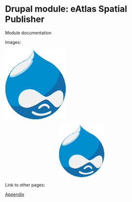 # Drupal module: eAtlas Spatial Publisher

Module documentation

Images:

![Drupal](docs/img/drupal_small.png)
<p align="center">
<img src="docs/img/drupal_small.png" width="150" />
</p>

Link to other pages:

[Appendix](docs/appendix.md)
